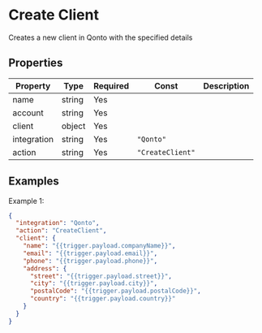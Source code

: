 # Create Client

Creates a new client in Qonto with the specified details

## Properties

| Property    | Type   | Required | Const            | Description |
| ----------- | ------ | -------- | ---------------- | ----------- |
| name        | string | Yes      |                  |             |
| account     | string | Yes      |                  |             |
| client      | object | Yes      |                  |             |
| integration | string | Yes      | `"Qonto"`        |             |
| action      | string | Yes      | `"CreateClient"` |             |

## Examples

Example 1:

```json
{
  "integration": "Qonto",
  "action": "CreateClient",
  "client": {
    "name": "{{trigger.payload.companyName}}",
    "email": "{{trigger.payload.email}}",
    "phone": "{{trigger.payload.phone}}",
    "address": {
      "street": "{{trigger.payload.street}}",
      "city": "{{trigger.payload.city}}",
      "postalCode": "{{trigger.payload.postalCode}}",
      "country": "{{trigger.payload.country}}"
    }
  }
}
```
